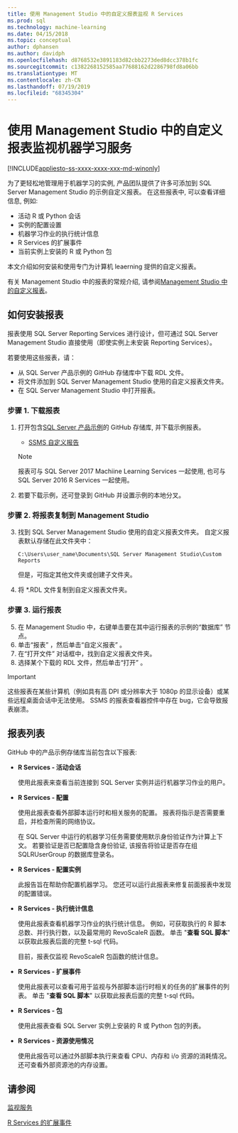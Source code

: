 ```yaml
---
title: 使用 Management Studio 中的自定义报表监视 R Services
ms.prod: sql
ms.technology: machine-learning
ms.date: 04/15/2018
ms.topic: conceptual
author: dphansen
ms.author: davidph
ms.openlocfilehash: d8768532e3891183d82cbb2273ded8dcc378b1fc
ms.sourcegitcommit: c1382268152585aa77688162d2286798fd8a06bb
ms.translationtype: MT
ms.contentlocale: zh-CN
ms.lasthandoff: 07/19/2019
ms.locfileid: "68345304"
---
```

# <a name="monitor-machine-learning-services-using-custom-reports-in-management-studio"></a>使用 Management Studio 中的自定义报表监视机器学习服务
[!INCLUDE[appliesto-ss-xxxx-xxxx-xxx-md-winonly](../../includes/appliesto-ss-xxxx-xxxx-xxx-md-winonly.md)]

为了更轻松地管理用于机器学习的实例, 产品团队提供了许多可添加到 SQL Server Management Studio 的示例自定义报表。 在这些报表中, 可以查看详细信息, 例如:

- 活动 R 或 Python 会话
- 实例的配置设置
- 机器学习作业的执行统计信息
- R Services 的扩展事件
- 当前实例上安装的 R 或 Python 包

本文介绍如何安装和使用专门为计算机 leaerning 提供的自定义报表。 

有关 Management Studio 中的报表的常规介绍, 请参阅[Management Studio 中的自定义报表](../../ssms/object/custom-reports-in-management-studio.md)。

## <a name="how-to-install-the-reports"></a>如何安装报表

报表使用 SQL Server Reporting Services 进行设计，但可通过 SQL Server Management Studio 直接使用（即使实例上未安装 Reporting Services）。 

若要使用这些报表，请：

* 从 SQL Server 产品示例的 GitHub 存储库中下载 RDL 文件。
* 将文件添加到 SQL Server Management Studio 使用的自定义报表文件夹。
* 在 SQL Server Management Studio 中打开报表。


### <a name="step-1-download-the-reports"></a>步骤 1. 下载报表

1. 打开包含[SQL Server 产品示例](https://github.com/Microsoft/sql-server-samples)的 GitHub 存储库, 并下载示例报表。 

    + [SSMS 自定义报告](https://github.com/Microsoft/sql-server-samples/tree/master/samples/features/machine-learning-services/ssms-custom-reports)

    > [!NOTE]
    > 报表可与 SQL Server 2017 Machiine Learning Services 一起使用, 也可与 SQL Server 2016 R Services 一起使用。

2. 若要下载示例，还可登录到 GitHub 并设置示例的本地分叉。 

### <a name="step-2-copy-the-reports-to-management-studio"></a>步骤 2. 将报表复制到 Management Studio

3. 找到 SQL Server Management Studio 使用的自定义报表文件夹。 自定义报表默认存储在此文件夹中：
    
   `C:\Users\user_name\Documents\SQL Server Management Studio\Custom Reports`

   但是，可指定其他文件夹或创建子文件夹。

4. 将 *.RDL 文件复制到自定义报表文件夹。


### <a name="step-3-run-the-reports"></a>步骤 3. 运行报表

5. 在 Management Studio 中，右键单击要在其中运行报表的示例的“数据库”  节点。
6. 单击“报表”  ，然后单击“自定义报表”  。
7. 在“打开文件”  对话框中，找到自定义报表文件夹。
8. 选择某个下载的 RDL 文件，然后单击“打开”  。

> [!IMPORTANT]
> 这些报表在某些计算机（例如具有高 DPI 或分辨率大于 1080p 的显示设备）或某些远程桌面会话中无法使用。 SSMS 的报表查看器控件中存在 bug，它会导致报表崩溃。

## <a name="report-list"></a>报表列表

GitHub 中的产品示例存储库当前包含以下报表:

+ **R Services - 活动会话**

  使用此报表来查看当前连接到 SQL Server 实例并运行机器学习作业的用户。 
  
+ **R Services - 配置**

  使用此报表查看外部脚本运行时和相关服务的配置。 报表将指示是否需要重启，并检查所需的网络协议。 
  
  在 SQL Server 中运行的机器学习任务需要使用默示身份验证作为计算上下文。 若要验证是否已配置隐含身份验证, 该报告将验证是否存在组 SQLRUserGroup 的数据库登录名。

 + **R Services - 配置实例** 

   此报告旨在帮助你配置机器学习。 您还可以运行此报表来修复前面报表中发现的配置错误。
 
+ **R Services - 执行统计信息**

  使用此报表查看机器学习作业的执行统计信息。 例如，可获取执行的 R 脚本总数、并行执行数，以及最常用的 RevoScaleR 函数。 单击 "**查看 SQL 脚本**" 以获取此报表后面的完整 t-sql 代码。

  目前，报表仅监视 RevoScaleR 包函数的统计信息。

+ **R Services - 扩展事件**

  使用此报表可以查看可用于监视与外部脚本运行时相关的任务的扩展事件的列表。 单击 "**查看 SQL 脚本**" 以获取此报表后面的完整 t-sql 代码。

+ **R Services - 包**

  使用此报表查看 SQL Server 实例上安装的 R 或 Python 包的列表。

+ **R Services - 资源使用情况**

  使用此报告可以通过外部脚本执行来查看 CPU、内存和 i/o 资源的消耗情况。 还可查看外部资源池的内存设置。

## <a name="see-also"></a>请参阅

[监视服务](managing-and-monitoring-r-solutions.md)

[R Services 的扩展事件](extended-events-for-sql-server-r-services.md)
